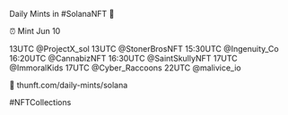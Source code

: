 Daily Mints in #SolanaNFT 🚀

⏰ Mint Jun 10

13UTC @ProjectX_sol
13UTC @StonerBrosNFT
15:30UTC @Ingenuity_Co
16:20UTC @CannabizNFT
16:30UTC @SaintSkullyNFT
17UTC @ImmoralKids
17UTC @Cyber_Raccoons
22UTC @malivice_io

🔗 thunft.com/daily-mints/solana

#NFTCollections